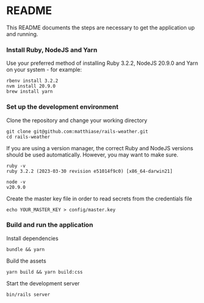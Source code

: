 # README

This README documents the steps are necessary to get the application up
and running.

### Install Ruby, NodeJS and Yarn
Use your preferred method of installing Ruby 3.2.2, NodeJS 20.9.0 and Yarn on
your system - for example:
```
rbenv install 3.2.2
nvm install 20.9.0
brew install yarn
```

### Set up the development environment
Clone the repository and change your working directory
```
git clone git@github.com:matthiase/rails-weather.git
cd rails-weather
```

If you are using a version manager, the correct Ruby and NodeJS versions should be used automatically. However, you may want to make sure.
```
ruby -v
ruby 3.2.2 (2023-03-30 revision e51014f9c0) [x86_64-darwin21]
```

```
node -v
v20.9.0
```

Create the master key file in order to read secrets from the credentials file
```
echo YOUR_MASTER_KEY > config/master.key
```

### Build and run the application
Install dependencies
```
bundle && yarn
```

Build the assets
```
yarn build && yarn build:css
```

Start the development server
```
bin/rails server
```